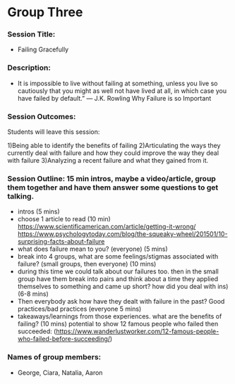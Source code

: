 # Group Three

### Session Title: 
* Failing Gracefully

### Description: 
* It is impossible to live without failing at something, unless you live so cautiously that you might as well not have lived at all, in which case you have failed by default.” — J.K. Rowling
Why Failure is so Important

### Session Outcomes: 
Students will leave this session:

1)Being able to identify the benefits of failing
2)Articulating the ways they currently deal with failure and how they could improve the way they deal with failure
3)Analyzing a recent failure and what they gained from it.

### Session Outline: 15 min intros, maybe a video/article, group them together and have them answer some questions to get talking. 
* intros (5 mins)
* choose 1 article to read (10 min)
https://www.scientificamerican.com/article/getting-it-wrong/
https://www.psychologytoday.com/blog/the-squeaky-wheel/201501/10-surprising-facts-about-failure
* what does failure mean to you? (everyone) (5 mins)  
* break into 4 groups, what are some feelings/stigmas associated with failure?  (small groups, then everyone) (10 mins)
* during this time we could talk about our failures too. then in the small group have them break into pairs and think about a time they applied themselves to something and came up short? how did you deal with ins) (6-8 mins)
* Then everybody ask how have they dealt with failure in the past? Good practices/bad practices (everyone 5 mins)
* takeaways/learnings from those experiences. what are the benefits of failing? (10 mins)
potential to show 12 famous people who failed then succeeded: (https://www.wanderlustworker.com/12-famous-people-who-failed-before-succeeding/)


### Names of group members: 
* George, Ciara, Natalia, Aaron
